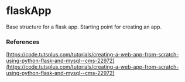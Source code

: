 # flaskApp

Base structure for a flask app. Starting point for creating an app.

### References
[https://code.tutsplus.com/tutorials/creating-a-web-app-from-scratch-using-python-flask-and-mysql--cms-22972](https://code.tutsplus.com/tutorials/creating-a-web-app-from-scratch-using-python-flask-and-mysql--cms-22972)
